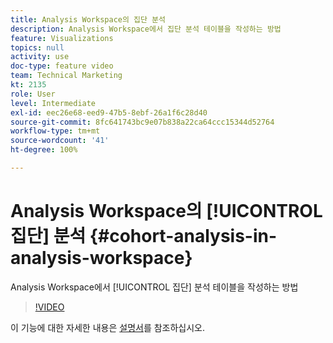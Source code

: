 ```yaml
---
title: Analysis Workspace의 집단 분석
description: Analysis Workspace에서 집단 분석 테이블을 작성하는 방법
feature: Visualizations
topics: null
activity: use
doc-type: feature video
team: Technical Marketing
kt: 2135
role: User
level: Intermediate
exl-id: eec26e68-eed9-47b5-8ebf-26a1f6c28d40
source-git-commit: 8fc641743bc9e07b838a22ca64ccc15344d52764
workflow-type: tm+mt
source-wordcount: '41'
ht-degree: 100%

---
```


# Analysis Workspace의 [!UICONTROL 집단] 분석 {#cohort-analysis-in-analysis-workspace}

Analysis Workspace에서 [!UICONTROL 집단] 분석 테이블을 작성하는 방법

>[!VIDEO](https://video.tv.adobe.com/v/3430073/?quality=12&learn=on&captions=kor)

이 기능에 대한 자세한 내용은 [설명서](https://experienceleague.adobe.com/docs/analytics/analyze/analysis-workspace/visualizations/cohort-table/cohort-analysis.html?lang=ko)를 참조하십시오.

